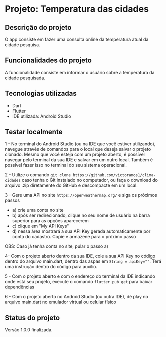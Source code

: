 <h1>Projeto: Temperatura das cidades</h1>


<h2>Descrição do projeto</h2>

<p>O app consiste em fazer uma consulta online da temperatura atual da cidade pesquisa.</p>

<h2>Funcionalidades do projeto</h2>

<p>A funcionalidade consiste em informar o usuário sobre a temperatura da cidade pesquisada.</p>

<h2>Tecnologias utilizadas</h2>

<ul>
    <li>Dart</li>
    <li>Flutter</li>
    <li>IDE utilizada: Android Studio</li>
</ul>

<h2>Testar localmente</h2>

<p>1 - No terminal do Android Studio (ou na IDE que você estiver utilizando), navegue através de comandos para o local que deseja salvar o projeto clonado. Mesmo que você esteja com um projeto aberto, é possível navegar pelo terminal da sua IDE e salvar em um outro local. Também é possível fazer isso no terminal do seu sistema operacional.</p>
  
<p>2 - Utilize o comando <code>git clone https://github.com/victoramos1/clima-cidades</code> caso tenha o Git instalado no computador, ou faça o download do arquivo .zip diretamente do GitHub e descompacte em um local.</p>

<p>3 - Gere uma API no site <code>https://openweathermap.org/</code> e siga os próximos passos
  <ul>
  <li>a) crie uma conta no site</li>
  <li>b) após ser redirecionado, clique no seu nome de usuário na barra superior para as opções aparecerem</li>
  <li>c) clique em "My API Keys"</li>
  <li>d) nessa área mostrará a sua API Key gerada automaticamente por conta do cadastro. Copie e armazene para o próximo passo</li>
  </ul>
  
  OBS: Caso já tenha conta no site, pular o passo a)
</p>

<p>4- Com o projeto aberto dentro da sua IDE, cole a sua API Key no código dentro do arquivo main.dart, dentro das aspas em <code>String = apiKey=""</code>. Terá uma instrução dentro do código para auxílio.</p>

<p>5 - Com o projeto aberto e com o endereço do terminal da IDE indicando onde está seu projeto, execute o comando <code>flutter pub get</code> para baixar dependências</p>

<p>6 - Com o projeto aberto no Android Studio (ou outra IDE), dê play no arquivo main.dart no emulador virtual ou celular físico</p>

<h2>Status do projeto</h2>

<p>Versão 1.0.0 finalizada.</p>


